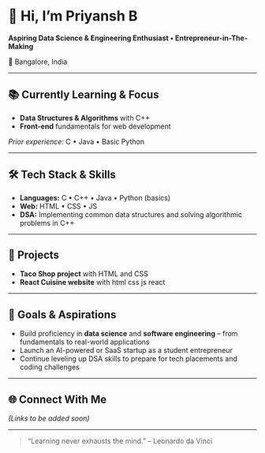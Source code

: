 # 👋 Hi, I’m Priyansh B

**Aspiring Data Science & Engineering Enthusiast • Entrepreneur-in-The-Making**

📍 Bangalore, India

---

## 📚 Currently Learning & Focus

- **Data Structures & Algorithms** with C++  
- **Front-end** fundamentals for web development  

_Prior experience:_ C • Java • Basic Python

---

## 🛠️ Tech Stack & Skills

- **Languages:** C • C++ • Java • Python (basics)  
- **Web:** HTML • CSS  • JS
- **DSA:** Implementing common data structures and solving algorithmic problems in C++

---

## 🚀 Projects

- **Taco Shop project** with HTML and CSS
- **React Cuisine website** with html css js react

---

## 🎯 Goals & Aspirations

- Build proficiency in **data science** and **software engineering** – from fundamentals to real-world applications  
- Launch an AI-powered or SaaS startup as a student entrepreneur  
- Continue leveling up DSA skills to prepare for tech placements and coding challenges  

---

## 🌐 Connect With Me

*(Links to be added soon)*

---

> “Learning never exhausts the mind.” – Leonardo da Vinci  


<!--
**Priyansh-c/Priyansh-C** is a ✨ _special_ ✨ repository because its `README.md` (this file) appears on your GitHub profile.

Here are some ideas to get you started:

- 🔭 I’m currently working on ...
- 🌱 I’m currently learning ...
- 👯 I’m looking to collaborate on ...
- 🤔 I’m looking for help with ...
- 💬 Ask me about ...
- 📫 How to reach me: ...
- 😄 Pronouns: ...
- ⚡ Fun fact: ...
-->
